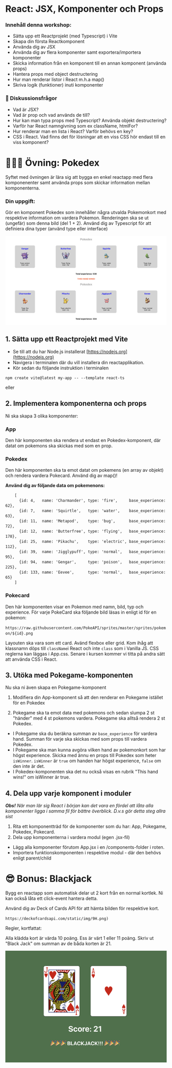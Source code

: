 
# React: JSX, Komponenter och Props  

### Innehåll denna workshop:
* Sätta upp ett Reactprojekt (med Typescript) i Vite 
* Skapa din första Reactkomponent
* Använda dig av JSX
* Använda dig av flera komponenter samt exportera/importera komponenter
* Skicka information från en komponent till en annan komponent (använda props)
* Hantera props med object destructering 
* Hur man renderar listor i React m.h.a map()
* Skriva logik (funktioner) inuti komponenter


### 💬 Diskussionsfrågor

* Vad är JSX? 
* Vad är prop och vad används de till?
* Hur kan man typa props med Typescript? Använda objekt destructering?
* Varför har React namngivning som ex className, htmlFor?
* Hur renderar man en lista i React? Varför behövs en key?
* CSS i React. Vad finns det för lösningar att en viss CSS hör endast till en viss komponent?


# 👩🏽‍💻 Övning: Pokedex

Syftet med övningen är lära sig att bygga en enkel reactapp med flera komponenenter samt använda props som skickar information mellan komponenterna.

### Din uppgift:
Gör en komponent Pokedex som innehåller några utvalda Pokemonkort med respektive information om vardera Pokemon. Renderingen ska se ut (ungefär) som denna bild (del 1 + 2). 
Använd dig av Typescript för att definiera dina typer (använd type eller interface)

![Pokedex](/pokedex.png)

## 1. Sätta upp ett Reactprojekt med Vite 

* Se till att du har Node.js installerat [https://nodejs.org](https://nodejs.org) 
* Navigera i terminalen där du vill installera din reactapplikation.
* Kör sedan du följande instruktion i terminalen

```
npm create vite@latest my-app -- --template react-ts
```
eller


## 2. Implementera komponenterna och props

Ni ska skapa 3 olika komponenter: 

### App 
Den här komponenten ska rendera ut endast en Pokedex-komponent, där datat om pokemons ska skickas med som en prop.


### Pokedex 
Den här komponenten ska ta emot datat om pokemens (en array av objekt) och rendera vardera Pokecard. Använd dig av map()!

**Använd dig av följande data om pokemenons:**

```
	[
	  {id: 4,   name: 'Charmander', type: 'fire',     base_experience: 62},
	  {id: 7,   name: 'Squirtle',   type: 'water',    base_experience: 63},
	  {id: 11,  name: 'Metapod',    type: 'bug',      base_experience: 72},
	  {id: 12,  name: 'Butterfree', type: 'flying',   base_experience: 178},
	  {id: 25,  name: 'Pikachu',    type: 'electric', base_experience: 112},
	  {id: 39,  name: 'Jigglypuff', type: 'normal',   base_experience: 95},
	  {id: 94,  name: 'Gengar',     type: 'poison',   base_experience: 225},
	  {id: 133, name: 'Eevee',      type: 'normal',   base_experience: 65}
	]
```

### Pokecard
Den här komponenten visar en Pokemon med namn, bild, typ och experience. För varje PokeCard ska följande bild läsas in enligt id för en pokemon:

`https://raw.githubusercontent.com/PokeAPI/sprites/master/sprites/pokemon/${id}.png`

Layouten ska vara som ett card. Avänd flexbox eller grid.  Kom ihåg att klassnamn döps till `className`i React och inte `class` som i Vanilla JS. CSS reglerna kan läggas i App.css. Senare i kursen kommer vi titta på andra sätt att använda CSS i React.

## 3. Utöka med Pokegame-komponenten

 Nu ska ni även skapa en Pokegame-komponent

1. Modifiera din App-komponent så att den renderar en Pokegame istället för en Pokedex

2. Pokegame ska ta emot data med pokemons och sedan slumpa 2 st "händer" med 4 st pokemons vardera. Pokegame ska alltså rendera 2 st Pokedex. 
* I Pokegame ska du beräkna summan av `base_experience` för vardera hand. Summan för varje ska skickas med som props till vardera Pokedex.
* I Pokegame ska man kunna avgöra vilken hand av pokemonkort som har högst experience. Skicka med ännu en props till Pokedex som heter `isWinner`. `isWinner` är `true` om handen har högst experience, `false` om den inte är det. 
* I Pokedex-komponenten ska det nu också visas en rubrik "This hand wins!" om isWinner är true. 

## 4. Dela upp varje komponent i moduler

***Obs!*** *När man lär sig React i början kan det vara en fördel att låta alla komponenter ligga i samma fil för bättre överblick. D.v.s gör detta steg allra sist*

1. Rita ett komponentträd för de komponenter som du har: App, Pokegame, Pokedex, Pokecard. 
2. Dela upp komponenterna i vardera modul (egen .jsx-fil)
* Lägg alla komponenter förutom App.jsx i en /components-folder i roten. 
* Importera funktionskomponenten i respektive modul - där den behövs enligt parent/child


# 😎 Bonus: Blackjack

Bygg en reactapp som automatisk delar ut 2 kort från en normal kortlek. Ni kan också låta ett click-event hantera detta. 

Använd dig av Deck of Cards API för att hämta bilden för respektive kort.

`https://deckofcardsapi.com/static/img/9H.png)`

Regler, kortfattat: 

Alla klädda kort är värda 10 poäng. Ess är värt 1 eller 11 poäng. Skriv ut "Black Jack" om summan av de båda korten är 21.

![Blackjack](/blackjack.png)
